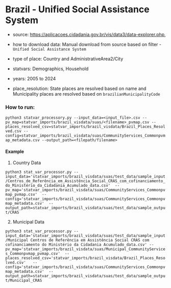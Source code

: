 # Brazil - Unified Social Assistance System

- source: https://aplicacoes.cidadania.gov.br/vis/data3/data-explorer.php, 

- how to download data: Manual download from source based on filter - `Unified Social Assistance System`

- type of place: Country and AdministrativeArea2/City

- statvars: Demographics, Household

- years: 2005 to 2024

- place_resolution: State places are resolved based on name and Municipality places are resolved based on `brazilianMunicipalityCode`

### How to run:
`python3 statvar_processory.py --input_data=<input_file>.csv --pv_map=statvar_imports/brazil_visdata/suas/<filename>_pvmap.csv --places_resolved_csv=statvar_imports/brazil_visdata/Brazil_Places_Resolved.csv --config=statvar_imports/brazil_visdata/suas/CommunityServices_Commonpvmap_metadata.csv --output_path=<filepath/filename>`

#### Example
1. Country Data

`python3 stat_var_processor.py --input_data='statvar_imports/brazil_visdata/suas/test_data/sample_input/Centros_de_Referência_em_Assistência_Social_CRAS_com_cofinanciamento_do_Ministério_da_Cidadania_Acumulado_data.csv'  --pv_map='statvar_imports/brazil_visdata/suas/CommunityServices_Commonpvmap_pvmap.csv'  --config='statvar_imports/brazil_visdata/suas/CommunityServices_Commonpvmap_metadata.csv'  --output_path=statvar_imports/brazil_visdata/suas/test_data/sample_output/CRAS`

2. Municipal Data

`python3 stat_var_processor.py --input_data='statvar_imports/brazil_visdata/suas/test_data/sample_input/Municipal Centros de Referência em Assistência Social CRAS com cofinanciamento do Ministério da Cidadania Acumulado_data.csv' --pv_map='statvar_imports/brazil_visdata/suas/Municipal_CommunityServices_Commonpvmap_pvmap.csv'  --places_resolved_csv='statvar_imports/brazil_visdata/Brazil_Places_Resolved.csv'   --config='statvar_imports/brazil_visdata/suas/CommunityServices_Commonpvmap_metadata.csv'  --output_path=statvar_imports/brazil_visdata/suas/test_data/sample_output/Municipal_CRAS`
